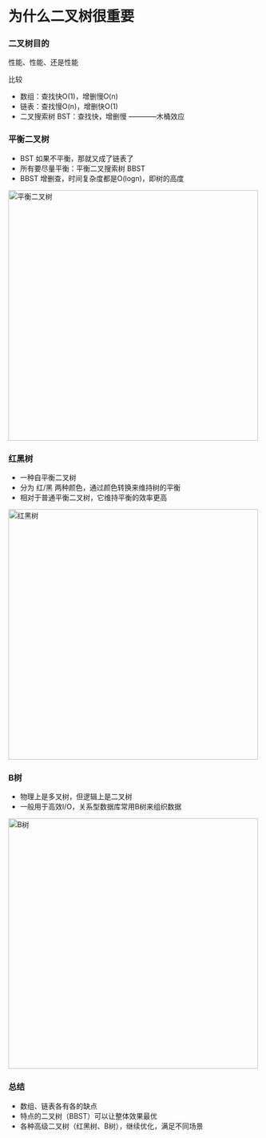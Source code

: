 
# 为什么二叉树很重要

### 二叉树目的
性能、性能、还是性能

比较
- 数组：查找快O(1)，增删慢O(n)
- 链表：查找慢O(n)，增删快O(1)
- 二叉搜索树 BST：查找快，增删慢 ————木桶效应

### 平衡二叉树
- BST 如果不平衡，那就又成了链表了
- 所有要尽量平衡：平衡二叉搜索树 BBST
- BBST 增删查，时间复杂度都是O(logn)，即树的高度


<img :src="$withBase('/assets/algorithm/平衡二叉树.png')" alt="平衡二叉树" width="500">

### 红黑树
- 一种自平衡二叉树
- 分为 红/黑 两种颜色，通过颜色转换来维持树的平衡
- 相对于普通平衡二叉树，它维持平衡的效率更高


<img :src="$withBase('/assets/algorithm/红黑树.png')" alt="红黑树" width="500">

### B树
- 物理上是多叉树，但逻辑上是二叉树
- 一般用于高效I/O，关系型数据库常用B树来组织数据

<img :src="$withBase('/assets/algorithm/B树.png')" alt="B树" width="500">

### 总结
- 数组、链表各有各的缺点
- 特点的二叉树（BBST）可以让整体效果最优
- 各种高级二叉树（红黑树、B树），继续优化，满足不同场景